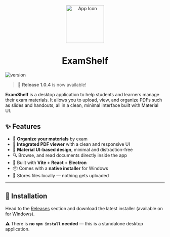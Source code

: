 <p align="center">
  <img src="https://github.com/user-attachments/assets/13ec4f90-63f7-4de0-af76-355649fadc9c" alt="App Icon" width="120" />
</p>
<h1 align="center">ExamShelf</h1>

![version](https://img.shields.io/badge/version-1.0.4-blue)

>🎉 **Release 1.0.4** is now available! 

**ExamShelf** is a desktop application to help students and learners manage their exam materials. It allows you to upload, view, and organize PDFs such as slides and handouts, all in a clean, minimal interface built with Material UI.

## ✨ Features

- 📁 **Organize your materials** by exam
- 📄 **Integrated PDF viewer** with a clean and responsive UI
- 🌙 **Material UI-based design**, minimal and distraction-free
- 🔍 Browse, and read documents directly inside the app
- 🧩 Built with **Vite + React + Electron**
- 📦 Comes with a **native installer** for Windows
- 🧷 Stores files locally — nothing gets uploaded

---

## 🚀 Installation

Head to the [Releases](https://github.com/nothowstorygoes/Notes-In/releases) section and download the latest installer (available on for Windows).

⚠️ There is **no `npm install` needed** — this is a standalone desktop application.


